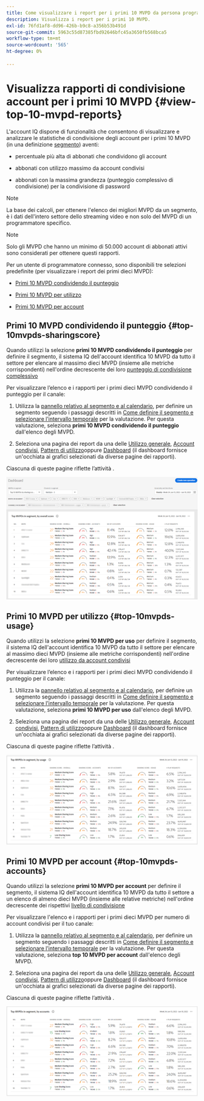 ```yaml
---
title: Come visualizzare i report per i primi 10 MVPD da persona programmatore.
description: Visualizza i report per i primi 10 MVPD.
exl-id: 76fd1af8-dd96-426b-b9c8-a356b53b491d
source-git-commit: 5963c55d87385fbd92646bfc45a3650fb568bca5
workflow-type: tm+mt
source-wordcount: '565'
ht-degree: 0%

---
```


# Visualizza rapporti di condivisione account per i primi 10 MVPD <!--and Programmers--> {#view-top-10-mvpd-reports}

L&#39;account IQ dispone di funzionalità che consentono di visualizzare e analizzare le statistiche di condivisione degli account per i primi 10 MVPD (in una definizione [segmento](/help/AccountIQ/product-concepts.md#segmet-def)) aventi:

* percentuale più alta di abbonati che condividono gli account

* abbonati con utilizzo massimo da account condivisi

* abbonati con la massima grandezza (punteggio complessivo di condivisione) per la condivisione di password

>[!NOTE]
>
>La base dei calcoli, per ottenere l&#39;elenco dei migliori MVPD da un segmento, è i dati dell&#39;intero settore dello streaming video e non solo del MVPD di un programmatore specifico.

>[!NOTE]
>
>Solo gli MVPD che hanno un minimo di 50.000 account di abbonati attivi sono considerati per ottenere questi rapporti.

Per un utente di programmatore connesso, sono disponibili tre selezioni predefinite (per visualizzare i report dei primi dieci MVPD):

* [Primi 10 MVPD condividendo il punteggio](#top-10mvpds-sharingscore)

* [Primi 10 MVPD per utilizzo](#top-10mvpds-usage)

* [Primi 10 MVPD per account](#top-10mvpds-accounts)

## Primi 10 MVPD condividendo il punteggio {#top-10mvpds-sharingscore}

Quando utilizzi la selezione **primi 10 MVPD condividendo il punteggio** per definire il segmento, il sistema IQ dell&#39;account identifica 10 MVPD da tutto il settore per elencare al massimo dieci MVPD (insieme alle metriche corrispondenti) nell&#39;ordine decrescente dei loro [punteggio di condivisione complessivo](/help/AccountIQ/product-concepts.md#overall-sharing-score)

Per visualizzare l’elenco e i rapporti per i primi dieci MVPD condividendo il punteggio per il canale:

1. Utilizza la [pannello relativo al segmento e al calendario](/help/AccountIQ/segments-timeframe.md), per definire un segmento seguendo i passaggi descritti in [Come definire il segmento e selezionare l’intervallo temporale](/help/AccountIQ/howto-select-segment-timeframe.md) per la valutazione. Per questa valutazione, seleziona **primi 10 MVPD condividendo il punteggio** dall&#39;elenco degli MVPD.

1. Seleziona una pagina dei report da una delle [Utilizzo generale](/help/AccountIQ/general-usage-reports.md), [Account condivisi](/help/AccountIQ/shared-acc-reports.md), [Pattern di utilizzo](/help/AccountIQ/usage-patterns.md)oppure [Dashboard](/help/AccountIQ/dashboard.md) (il dashboard fornisce un&#39;occhiata ai grafici selezionati da diverse pagine dei rapporti).

Ciascuna di queste pagine riflette l’attività .

![](assets/top-ten-mvpds-overallscore.png)

## Primi 10 MVPD per utilizzo {#top-10mvpds-usage}

Quando utilizzi la selezione **primi 10 MVPD per uso** per definire il segmento, il sistema IQ dell&#39;account identifica 10 MVPD da tutto il settore per elencare al massimo dieci MVPD (insieme alle metriche corrispondenti) nell&#39;ordine decrescente dei loro [utilizzo da account condivisi](/help/AccountIQ/product-concepts.md)

Per visualizzare l’elenco e i rapporti per i primi dieci MVPD condividendo il punteggio per il canale:

1. Utilizza la [pannello relativo al segmento e al calendario](/help/AccountIQ/segments-timeframe.md), per definire un segmento seguendo i passaggi descritti in [Come definire il segmento e selezionare l’intervallo temporale](/help/AccountIQ/howto-select-segment-timeframe.md) per la valutazione. Per questa valutazione, seleziona **primi 10 MVPD per uso** dall&#39;elenco degli MVPD.

1. Seleziona una pagina dei report da una delle [Utilizzo generale](/help/AccountIQ/general-usage-reports.md), [Account condivisi](/help/AccountIQ/shared-acc-reports.md), [Pattern di utilizzo](/help/AccountIQ/usage-patterns.md)oppure [Dashboard](/help/AccountIQ/dashboard.md) (il dashboard fornisce un&#39;occhiata ai grafici selezionati da diverse pagine dei rapporti).

Ciascuna di queste pagine riflette l’attività .

![](assets/top-ten-mvpds-usage.png)

## Primi 10 MVPD per account {#top-10mvpds-accounts}

Quando utilizzi la selezione **primi 10 MVPD per account** per definire il segmento, il sistema IQ dell&#39;account identifica 10 MVPD da tutto il settore a un elenco di almeno dieci MVPD (insieme alle relative metriche) nell&#39;ordine decrescente dei rispettivi [livello di condivisione](/help/AccountIQ/product-concepts.md)

Per visualizzare l&#39;elenco e i rapporti per i primi dieci MVPD per numero di account condivisi per il tuo canale:

1. Utilizza la [pannello relativo al segmento e al calendario](/help/AccountIQ/segments-timeframe.md), per definire un segmento seguendo i passaggi descritti in [Come definire il segmento e selezionare l’intervallo temporale](/help/AccountIQ/howto-select-segment-timeframe.md) per la valutazione. Per questa valutazione, seleziona **top 10 MVPD per account** dall&#39;elenco degli MVPD.

1. Seleziona una pagina dei report da una delle [Utilizzo generale](/help/AccountIQ/general-usage-reports.md), [Account condivisi](/help/AccountIQ/shared-acc-reports.md), [Pattern di utilizzo](/help/AccountIQ/usage-patterns.md)oppure [Dashboard](/help/AccountIQ/dashboard.md) (il dashboard fornisce un&#39;occhiata ai grafici selezionati da diverse pagine dei rapporti).

Ciascuna di queste pagine riflette l’attività .

![](assets/top-ten-mvpds-accounts.png)
